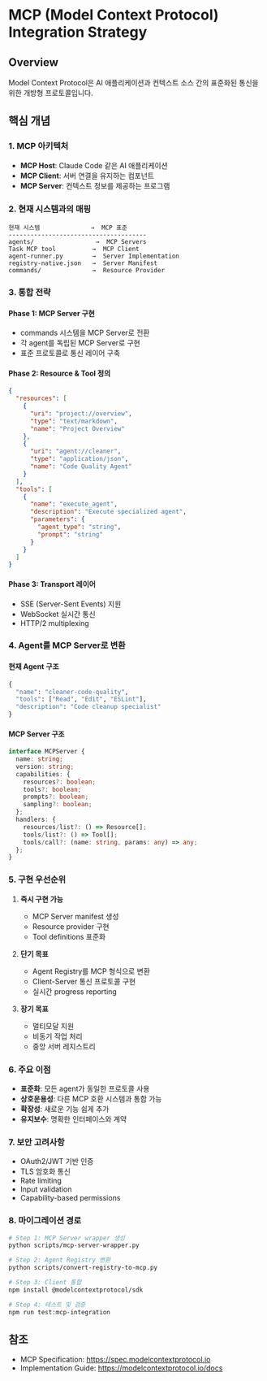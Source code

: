 # MCP (Model Context Protocol) Integration Strategy

## Overview
Model Context Protocol은 AI 애플리케이션과 컨텍스트 소스 간의 표준화된 통신을 위한 개방형 프로토콜입니다.

## 핵심 개념

### 1. MCP 아키텍처
- **MCP Host**: Claude Code 같은 AI 애플리케이션
- **MCP Client**: 서버 연결을 유지하는 컴포넌트  
- **MCP Server**: 컨텍스트 정보를 제공하는 프로그램

### 2. 현재 시스템과의 매핑
```
현재 시스템              →  MCP 표준
--------------------------------------
agents/                 →  MCP Servers
Task MCP tool          →  MCP Client
agent-runner.py        →  Server Implementation
registry-native.json   →  Server Manifest
commands/              →  Resource Provider
```

### 3. 통합 전략

#### Phase 1: MCP Server 구현
- commands 시스템을 MCP Server로 전환
- 각 agent를 독립된 MCP Server로 구현
- 표준 프로토콜로 통신 레이어 구축

#### Phase 2: Resource & Tool 정의
```json
{
  "resources": [
    {
      "uri": "project://overview",
      "type": "text/markdown",
      "name": "Project Overview"
    },
    {
      "uri": "agent://cleaner",
      "type": "application/json",
      "name": "Code Quality Agent"
    }
  ],
  "tools": [
    {
      "name": "execute_agent",
      "description": "Execute specialized agent",
      "parameters": {
        "agent_type": "string",
        "prompt": "string"
      }
    }
  ]
}
```

#### Phase 3: Transport 레이어
- SSE (Server-Sent Events) 지원
- WebSocket 실시간 통신
- HTTP/2 multiplexing

### 4. Agent를 MCP Server로 변환

#### 현재 Agent 구조
```python
{
  "name": "cleaner-code-quality",
  "tools": ["Read", "Edit", "ESLint"],
  "description": "Code cleanup specialist"
}
```

#### MCP Server 구조
```typescript
interface MCPServer {
  name: string;
  version: string;
  capabilities: {
    resources?: boolean;
    tools?: boolean;
    prompts?: boolean;
    sampling?: boolean;
  };
  handlers: {
    resources/list?: () => Resource[];
    tools/list?: () => Tool[];
    tools/call?: (name: string, params: any) => any;
  };
}
```

### 5. 구현 우선순위

1. **즉시 구현 가능**
   - MCP Server manifest 생성
   - Resource provider 구현
   - Tool definitions 표준화

2. **단기 목표**
   - Agent Registry를 MCP 형식으로 변환
   - Client-Server 통신 프로토콜 구현
   - 실시간 progress reporting

3. **장기 목표**
   - 멀티모달 지원
   - 비동기 작업 처리
   - 중앙 서버 레지스트리

### 6. 주요 이점

- **표준화**: 모든 agent가 동일한 프로토콜 사용
- **상호운용성**: 다른 MCP 호환 시스템과 통합 가능
- **확장성**: 새로운 기능 쉽게 추가
- **유지보수**: 명확한 인터페이스와 계약

### 7. 보안 고려사항

- OAuth2/JWT 기반 인증
- TLS 암호화 통신
- Rate limiting
- Input validation
- Capability-based permissions

### 8. 마이그레이션 경로

```bash
# Step 1: MCP Server wrapper 생성
python scripts/mcp-server-wrapper.py

# Step 2: Agent Registry 변환
python scripts/convert-registry-to-mcp.py

# Step 3: Client 통합
npm install @modelcontextprotocol/sdk

# Step 4: 테스트 및 검증
npm run test:mcp-integration
```

## 참조
- MCP Specification: https://spec.modelcontextprotocol.io
- Implementation Guide: https://modelcontextprotocol.io/docs